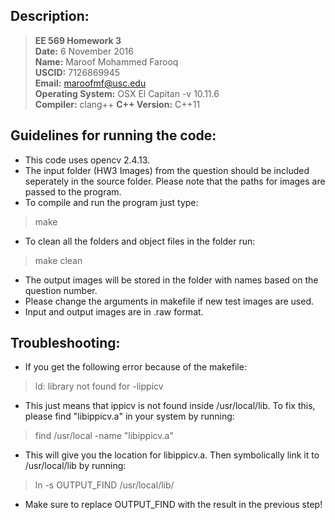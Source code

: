 ## Description:

> **EE 569 Homework 3**  
> **Date:** 6 November 2016  
> **Name:** Maroof Mohammed Farooq   
> **USCID:** 7126869945  
> **Email:** maroofmf@usc.edu  
> **Operating System:** OSX El Capitan -v 10.11.6  
> **Compiler:** clang++
> **C++ Version:** C++11 

## Guidelines for running the code:

* This code uses opencv 2.4.13.
* The input folder (HW3 Images) from the question should be included
seperately in the source folder. Please note that the paths for images
are passed to the program.
* To compile and run the program just type:   
> make 
* To clean all the folders and object files in the folder run:       
> make clean
* The output images will be stored in the folder with names based on 
the question number.
* Please change the arguments in makefile if new test images are used.
* Input and output images are in .raw format.

## Troubleshooting:

* If you get the following error because of the makefile:  
> ld: library not found for -lippicv  
* This just means that ippicv is not found inside /usr/local/lib. To fix
this, please find "libippicv.a" in your system by running:    
> find /usr/local -name "libippicv.a"
* This will give you the location for libippicv.a. Then symbolically
link it to /usr/local/lib by running:  
> ln -s OUTPUT_FIND /usr/local/lib/
* Make sure to replace OUTPUT_FIND with the result in the previous step!
